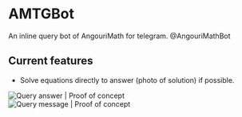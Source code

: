 # AMTGBot
An inline query bot of AngouriMath for telegram. @AngouriMathBot

## Current features
- Solve equations directly to answer (photo of solution) if possible.  
  
![Query answer | Proof of concept](https://i.imgur.com/cB3zXVm.jpg)  
![Query message | Proof of concept](https://i.imgur.com/qKcacbx.jpg)
